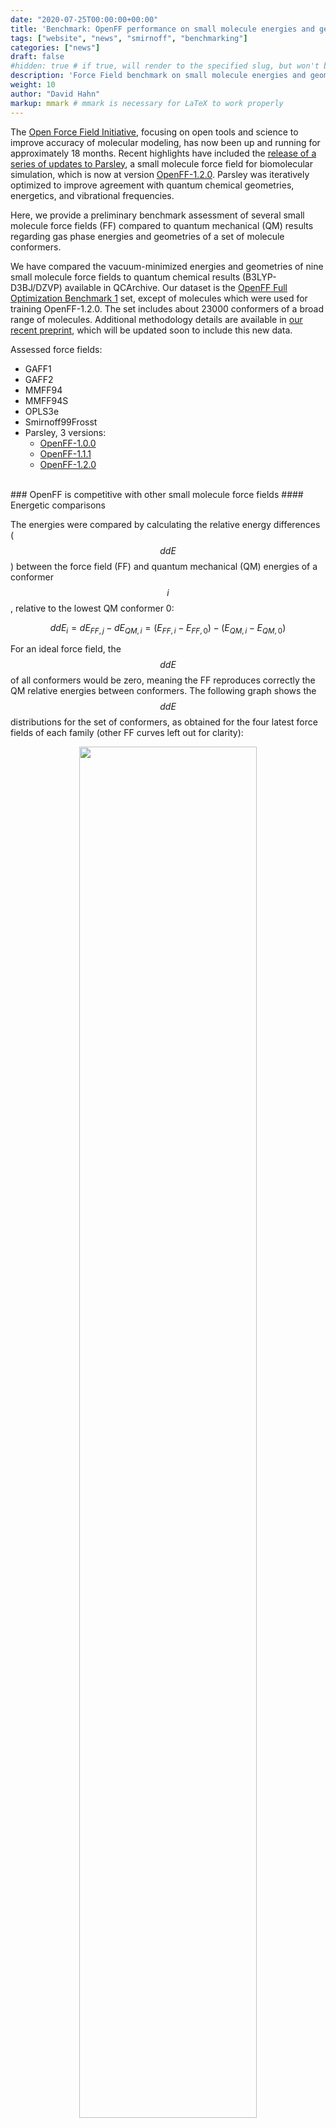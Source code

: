 ```yaml
---
date: "2020-07-25T00:00:00+00:00"
title: 'Benchmark: OpenFF performance on small molecule energies and geometries'
tags: ["website", "news", "smirnoff", "benchmarking"]
categories: ["news"]
draft: false
#hidden: true # if true, will render to the specified slug, but won't be included in News list
description: 'Force Field benchmark on small molecule energies and geometries.'
weight: 10
author: "David Hahn"
markup: mmark # mmark is necessary for LaTeX to work properly
---
```


The [Open Force Field Initiative](https://openforcefield.org/), focusing on open tools and science to improve accuracy of molecular modeling, has now been up and running for approximately 18 months. Recent highlights have included the [release of a series of updates to Parsley](https://github.com/openforcefield/openforcefields/releases), a small molecule force field for biomolecular simulation, which is now at version [OpenFF-1.2.0](https://github.com/openforcefield/openforcefields/releases/tag/1.2.0). Parsley was iteratively optimized to improve agreement with quantum chemical geometries, energetics, and vibrational frequencies.

Here, we provide a preliminary benchmark assessment of several small molecule force fields (FF) compared to quantum mechanical (QM) results regarding gas phase energies and geometries of a set of molecule conformers.

We have compared the vacuum-minimized energies and geometries of nine small molecule force fields to quantum chemical results (B3LYP-D3BJ/DZVP) available in QCArchive. Our dataset is the [OpenFF Full Optimization Benchmark 1](https://openforcefield.org/news/introducing-openforcefield-1.0/) set,  except of molecules which were used for training OpenFF-1.2.0. The set includes about 23000 conformers of a broad range of molecules. Additional methodology details are available in [our recent preprint](https://chemrxiv.org/articles/preprint/Benchmark_Assessment_of_Molecular_Geometries_and_Energies_from_Small_Molecule_Force_Fields/12551867), which will be updated soon to include this new data.

Assessed force fields:
* GAFF1
* GAFF2
* MMFF94
* MMFF94S
* OPLS3e
* Smirnoff99Frosst
* Parsley, 3 versions:
  * [OpenFF-1.0.0](https://doi.org/10.5281/zenodo.3483227)
  * [OpenFF-1.1.1](https://doi.org/10.5281/zenodo.3695094)
  * [OpenFF-1.2.0](https://doi.org/10.5281/zenodo.3872244)

<br>
### OpenFF is  competitive with other small molecule force fields
#### Energetic comparisons

The energies were compared by calculating the relative energy differences ($$ddE$$) between the force field (FF) and quantum mechanical (QM) energies of a conformer $$i$$, relative to the lowest QM conformer 0:

$$ddE_i = dE_{FF,j}-dE_{QM,i}=(E_{FF,i}-E_{FF,0})-(E_{QM,i}-E_{QM,0})$$

For an ideal force field, the $$ddE$$ of all conformers would be zero, meaning the FF reproduces correctly the QM relative energies between conformers. The following graph shows the $$ddE$$ distributions for the set of conformers, as obtained for the four latest force fields of each family (other FF curves left out for clarity):

<!-- Histograms of ddE of the different FF families -->
<center>
<img src="fig_ridge_dde_red.png" width="75%">
</center>

#### Geometric comparisons

We compared the conformer geometries between FF and QM conformers by the atom-positional root mean squared deviation (RMSD) and the torsional fingerprint deviation (TFD). The RMSD and TFD distributions are shown below:

<!-- Histograms of RMSD and TFD of the different FF families -->
<center>
<img src="fig_ridge_rmsd_red.png" width="75%">
<img src="fig_ridge_tfd_red.png" width="75%">
</center>


This data suggests that, at least on this dataset and judged by these metrics, OpenFF 1.2 is modestly superior to MMFF94S and GAFF2 and lags only slightly behind OPLS3e.

<br>
### OpenFF has progressively improved across versions
The following graphs are showing the $$ddE$$ and RMSD distributions of four OpenFF versions (Smirnoff99Frosst, OpenFF-1.0.0, OpenFF-1.1.1 and OpenFF-1.2.0). They are illustrating how the performance of OpenFF improves with every version.

#### Energetic comparisons

<!-- Histograms of ddE of the different OpenFF versions -->
<center>
<img src="fig_ridge_dde_red_openff.png" width="75%">
</center>


#### Geometric comparisons

<!-- Histograms of RMSD and TFD of the different FF families -->
<center
   <img src="fig_ridge_rmsd_red_openff.png" width="75%"/>
   <img src="fig_ridge_tfd_red_openff.png" width="75%"/>
</center>

Both energies and geometries clearly improved in reproducing the QM reference across these versions, with the largest changes being from smirnoff99Frosst (our starting point force field) to OpenFF 1.0, and from OpenFF 1.0/1.1 to OpenFF 1.2 -- both providing marked increases in accuracy. The tails of the distributions of the latest OpenFF version are strongly reduced compared to the OpenFF predecessor Smirnoff99Frosst (OpenFF-1.2.0 has basically no conformer deviating more than 2 Angstroms from QM on this dataset).

Results suggest that OpenFF-1.2.0 is the best “public” force field available now.
Among the force fields tested and based on the investigated properties, OpenFF-1.2.0 ranks second after OPLS3e. It is therefore one of the best public general small molecule force fields for biomolecular simulations available, at least based on performance on this dataset
Future releases of the Open Force Field will improve further
The iterative improvement of Parsley is ongoing work. Future releases will have increased accuracy and a broader molecule coverage by adding the following features:
* Wiberg Bond Order (WBO) torsion interpolation
* Lennard Jones parameter refitting
* Off-site charges
* Bespoke parameters
* Refinement and extension of reference data sets

Furthermore additional benchmarking studies will be published targeting liquid phase properties, general host-guest and more specifically protein-ligand interactions.

### Further reading

Further information about Open Force Field’s parameterization and benchmarking strategies is presented in this [blog post](https://openforcefield.org/news/introducing-openforcefield-1.0/#benchmarking-parsley).
More details about the present study can be found in this [preprint](https://doi.org/10.26434/chemrxiv.12551867.v1).

### Contributions

These people have contributed to this benchmark assessment:
* Victoria Lim (UC Irvine)
* David Hahn (Janssen R&D)
* Gary Tresadern (Janssen R&D)
* Christopher Bayly (OpenEye Scientific)
* David Mobley (UC Irvine)
